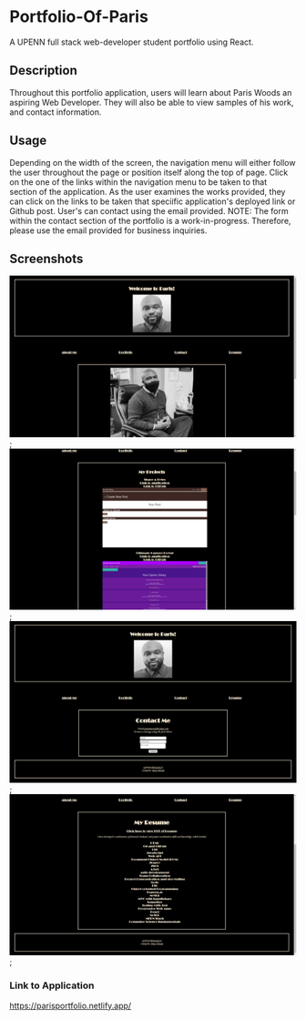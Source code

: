 # Portfolio-Of-Paris
A UPENN full stack web-developer student portfolio using React. 

## Description
Throughout this portfolio application, users will learn about Paris Woods an aspiring Web Developer. They will also be able to view samples of his work, and contact information.

## Usage
Depending on the width of the screen, the navigation menu will either follow the user throughout the page or position itself along the top of page. Click on the one of the links within the navigation menu to be taken to that section of the application. As the user examines the works provided, they can click on the links to be taken that speciific application's deployed link or Github post. User's can contact using the email provided. NOTE: The form within the contact section of the portfolio is a work-in-progress. Therefore, please use the email provided for business inquiries.

## Screenshots
![alt text](./src/assets/images/image.png);
![alt text](./src/assets/images/image-0.png);
![alt text](./src/assets/images/image-1.png);
![alt text](./src/assets/images/image-2.png);

### Link to Application
https://parisportfolio.netlify.app/
